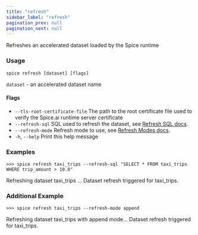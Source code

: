 ```yaml
---
title: "refresh"
sidebar_label: "refresh"
pagination_prev: null
pagination_next: null
---
```


Refreshes an accelerated dataset loaded by the Spice runtime

### Usage

```shell
spice refresh [dataset] [flags]
```

`dataset` - an accelerated dataset name

#### Flags

- `--tls-root-certificate-file`   The path to the root certificate file used to verify the Spice.ai runtime server certificate
- `--refresh-sql`  SQL used to refresh the dataset, see [Refresh SQL docs](/components/data-accelerators/data-refresh.md#refresh-sql).
- `--refresh-mode`  Refresh mode to use, see [Refresh Modes docs](/components/data-accelerators/data-refresh.md#refresh-modes).
- `-h`, `--help`   Print this help message

### Examples

```shell
>>> spice refresh taxi_trips --refresh-sql "SELECT * FROM taxi_trips WHERE trip_amount > 10.0"
```

Refreshing dataset taxi_trips ...
Dataset refresh triggered for taxi_trips.

### Additional Example

```shell
>>> spice refresh taxi_trips --refresh-mode append
```

Refreshing dataset taxi_trips with append mode...
Dataset refresh triggered for taxi_trips.
```
